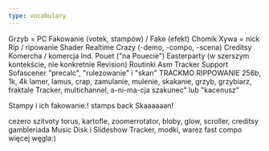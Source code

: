 ```yaml
---
type: vocabulary
---
```


Grzyb = PC
Fakowanie (votek, stampów) / Fake (efekt)
Chomik
Xywa = nick
Rip / ripowanie
Shader
Realtime
Crazy (-demo, -compo, -scena)
Creditsy
Komercha / komercja
Ind.
Pouet ("na Pouecie")
Easterparty (w szerszym kontekście, nie konkretnie Revision)
Routinki
Asm
Tracker
Support
Sofascener
"precalc", "rulezowanie" i "skan"
TRACKMO
RIPPOWANIE
 256b, 1k, 4k
 lamer, lamus, crap, zamulanie, mulenie, skakanie, grzyb, grzybiarz, fraktale
 Tracker, multichannel, a-ni-ma-cja
 szakunec" lub "kacenusz"

 Stampy i ich fakowanie.!
 stamps back
 Skaaaaaan!

 cezero
 szitvoty
torus, kartofle, zoomerrotator, bloby, glow, scroller, creditsy
gambleriada
 Music Disk i Slideshow 
 Tracker, modki, warez
 fast compo
 więcej węgla:)